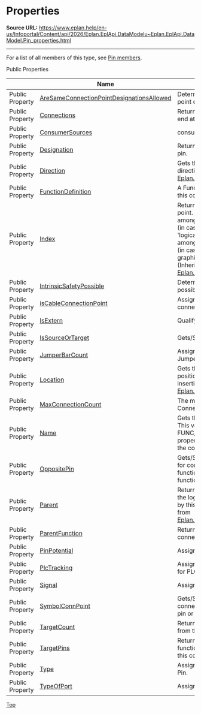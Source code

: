 # Properties

**Source URL:** https://www.eplan.help/en-us/Infoportal/Content/api/2026/Eplan.EplApi.DataModelu~Eplan.EplApi.DataModel.Pin_properties.html

---

For a list of all members of this type, see [Pin members](Eplan.EplApi.DataModelu~Eplan.EplApi.DataModel.Pin_members.html).

Public Properties

|  | Name | Description |
| --- | --- | --- |
| Public Property | [AreSameConnectionPointDesignationsAllowed](Eplan.EplApi.DataModelu~Eplan.EplApi.DataModel.Pin~AreSameConnectionPointDesignationsAllowed.html) | Determines if similar connection point designations are allowed. |
| Public Property | [Connections](Eplan.EplApi.DataModelu~Eplan.EplApi.DataModel.Pin~Connections.html) | Returns connections which start or end at this connection point. |
| Public Property | [ConsumerSources](Eplan.EplApi.DataModelu~Eplan.EplApi.DataModel.Pin~ConsumerSources.html) | consumer source |
| Public Property | [Designation](Eplan.EplApi.DataModelu~Eplan.EplApi.DataModel.Pin~Designation.html) | Returns internal designation of this pin. |
| Public Property | [Direction](Eplan.EplApi.DataModelu~Eplan.EplApi.DataModel.PinBase~Direction.html) | Gets the connection point's direction. (Inherited from [Eplan.EplApi.DataModel.PinBase](Eplan.EplApi.DataModelu~Eplan.EplApi.DataModel.PinBase.html)) |
| Public Property | [FunctionDefinition](Eplan.EplApi.DataModelu~Eplan.EplApi.DataModel.Pin~FunctionDefinition.html) | A FunctionDefinition object that this connection point belongs to. |
| Public Property | [Index](Eplan.EplApi.DataModelu~Eplan.EplApi.DataModel.PinBase~Index.html) | Returns an index of this connection point. NOTE: This may be an index amongst a function's conn. points (in case this object represents a 'logical' conn. point) or an index amongst a symbol's conn. points (in case this object is just a graphical conn. point of a symbol). (Inherited from [Eplan.EplApi.DataModel.PinBase](Eplan.EplApi.DataModelu~Eplan.EplApi.DataModel.PinBase.html)) |
| Public Property | [IntrinsicSafetyPossible](Eplan.EplApi.DataModelu~Eplan.EplApi.DataModel.Pin~IntrinsicSafetyPossible.html) | Determines if intrinsic safety is possible. |
| Public Property | [isCableConnectionPoint](Eplan.EplApi.DataModelu~Eplan.EplApi.DataModel.Pin~isCableConnectionPoint.html) | Assigns whether it is possible to connect a cable to the Pin. |
| Public Property | [IsExtern](Eplan.EplApi.DataModelu~Eplan.EplApi.DataModel.Pin~IsExtern.html) | Qualify the Pin is extern or intern. |
| Public Property | [IsSourceOrTarget](Eplan.EplApi.DataModelu~Eplan.EplApi.DataModel.Pin~IsSourceOrTarget.html) | Gets/Sets pin's SourceOrTarget. |
| Public Property | [JumperBarCount](Eplan.EplApi.DataModelu~Eplan.EplApi.DataModel.Pin~JumperBarCount.html) | Assigns the maximum number of JumperBars on the Pin. |
| Public Property | [Location](Eplan.EplApi.DataModelu~Eplan.EplApi.DataModel.PinBase~Location.html) | Gets the connection point's position relative to the symbol's insertion point. (Inherited from [Eplan.EplApi.DataModel.PinBase](Eplan.EplApi.DataModelu~Eplan.EplApi.DataModel.PinBase.html)) |
| Public Property | [MaxConnectionCount](Eplan.EplApi.DataModelu~Eplan.EplApi.DataModel.Pin~MaxConnectionCount.html) | The maximum number of Connections on the Pin. |
| Public Property | [Name](Eplan.EplApi.DataModelu~Eplan.EplApi.DataModel.Pin~Name.html) | Gets the pin's actual designation. This value is equal to FUNC\_CONNECTIONDESIGNATION property of the parent function, at the corresponding index. |
| Public Property | [OppositePin](Eplan.EplApi.DataModelu~Eplan.EplApi.DataModel.Pin~OppositePin.html) | Gets/Sets the potential forwarding for connections of the same function or connections of different functions of the same device. |
| Public Property | [Parent](Eplan.EplApi.DataModelu~Eplan.EplApi.DataModel.PinBase~Parent.html) | Returns the symbol reference that the logical conn. point represented by this object belongs to. (Inherited from [Eplan.EplApi.DataModel.PinBase](Eplan.EplApi.DataModelu~Eplan.EplApi.DataModel.PinBase.html)) |
| Public Property | [ParentFunction](Eplan.EplApi.DataModelu~Eplan.EplApi.DataModel.Pin~ParentFunction.html) | Returns a function that this connection point belongs to. |
| Public Property | [PinPotential](Eplan.EplApi.DataModelu~Eplan.EplApi.DataModel.Pin~PinPotential.html) | Assigns a PotentialType to the Pin. |
| Public Property | [PlcTracking](Eplan.EplApi.DataModelu~Eplan.EplApi.DataModel.Pin~PlcTracking.html) | Assigns a pin designation or index for PLC tracking. |
| Public Property | [Signal](Eplan.EplApi.DataModelu~Eplan.EplApi.DataModel.Pin~Signal.html) | Assigns a SignalType to the Pin. |
| Public Property | [SymbolConnPoint](Eplan.EplApi.DataModelu~Eplan.EplApi.DataModel.Pin~SymbolConnPoint.html) | Gets/Sets the underlying symbol's connection point assigned to this pin or `null`. |
| Public Property | [TargetCount](Eplan.EplApi.DataModelu~Eplan.EplApi.DataModel.Pin~TargetCount.html) | Returns number of connections from this Pin object. |
| Public Property | [TargetPins](Eplan.EplApi.DataModelu~Eplan.EplApi.DataModel.Pin~TargetPins.html) | Returns Pin objects of other functions connected directly with this conn. point. |
| Public Property | [Type](Eplan.EplApi.DataModelu~Eplan.EplApi.DataModel.Pin~Type.html) | Assigns a ConnPointType to the Pin. |
| Public Property | [TypeOfPort](Eplan.EplApi.DataModelu~Eplan.EplApi.DataModel.Pin~TypeOfPort.html) | Assigns a PortType to the Pin. |

[Top](#top)
